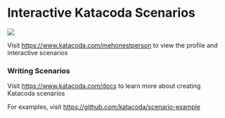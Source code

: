 # Interactive Katacoda Scenarios

[![](http://shields.katacoda.com/katacoda/mehonestperson/count.svg)](https://www.katacoda.com/mehonestperson "Get your profile on Katacoda.com")

Visit https://www.katacoda.com/mehonestperson to view the profile and interactive scenarios

### Writing Scenarios
Visit https://www.katacoda.com/docs to learn more about creating Katacoda scenarios

For examples, visit https://github.com/katacoda/scenario-example
